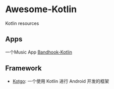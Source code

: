 # Awesome-Kotlin
Kotlin resources

## Apps
一个Music App [Bandhook-Kotlin](https://github.com/antoniolg/Bandhook-Kotlin)

## Framework
- [Kotgo](https://github.com/nekocode/kotgo): 一个使用 Kotlin 进行 Android 开发的框架

